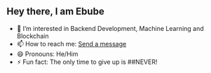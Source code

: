 ## Hey there, I am Ebube

<!--
**iamebube-ekpe/iamebube-ekpe** is a ✨ _special_ ✨ repository because its `README.md` (this file) appears on your GitHub profile.

Here are some ideas to get you started:
-->

- 🌱 I’m interested in Backend Development, Machine Learning and Blockchain
- 📫 How to reach me: [Send a message](URL "https://evel-portfolio.herokuapp.com/#contact")
- 😄 Pronouns: He/Him
- ⚡ Fun fact: The only time to give up is ##NEVER!

